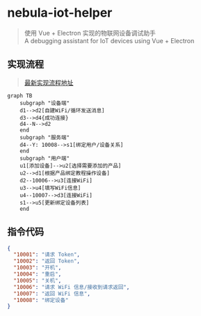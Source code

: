 # nebula-iot-helper

> 使用 Vue + Electron 实现的物联网设备调试助手  
> A debugging assistant for IoT devices using Vue + Electron  

## 实现流程
> [最新实现流程地址](https://www.processon.com/view/link/5f3e8a635653bb06f2dd9fb8)

```mermaid
graph TB
    subgraph "设备端"
    d1-->d2[自建WiFi/循环发送消息]
    d3-->d4{成功连接}
    d4--N-->d2
    end
    subgraph "服务端"
    d4--Y: 10008-->s1[绑定用户/设备关系]
    end
    subgraph "用户端"
    u1[添加设备]-->u2[选择需要添加的产品]
    u2-->d1[根据产品绑定教程操作设备]
    d2--10006-->u3[连接WiFi]
    u3-->u4[填写WiFi信息]
    u4--10007-->d3[连接WiFi]
    s1-->u5[更新绑定设备列表]
    end
```

## 指令代码

```json
{
  "10001": "请求 Token",
  "10002": "返回 Token",
  "10003": "开机",
  "10004": "重启",
  "10005": "关机",
  "10006": "请求 WiFi 信息/接收到请求返回",
  "10007": "返回 WiFi 信息",
  "10008": "绑定设备"
}
```

